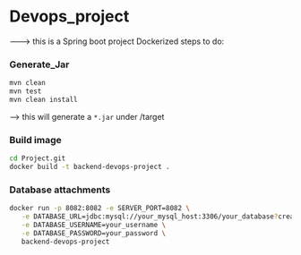 # Devops_project---> this is a Spring boot project Dockerizedsteps to do:### Generate_Jar```pythonmvn cleanmvn testmvn clean install```--> this will generate a `*.jar` under /target### Build image```bashcd Project.gitdocker build -t backend-devops-project .```### Database attachments```bashdocker run -p 8082:8082 -e SERVER_PORT=8082 \   -e DATABASE_URL=jdbc:mysql://your_mysql_host:3306/your_database?createDatabaseIfNotExist=true \   -e DATABASE_USERNAME=your_username \   -e DATABASE_PASSWORD=your_password \   backend-devops-project```